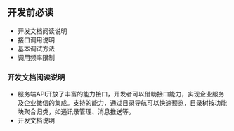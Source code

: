 ## 开发前必读

- 开发文档阅读说明
- 接口调用说明
- 基本调试方法
- 调用频率限制

### 开发文档阅读说明

- 服务端API开放了丰富的能力接口，开发者可以借助接口能力，实现企业服务及企业微信的集成。支持的能力，通过目录导航可以快速预览，目录树按功能块聚合归类，如通讯录管理、消息推送等。
- 开发文档说明